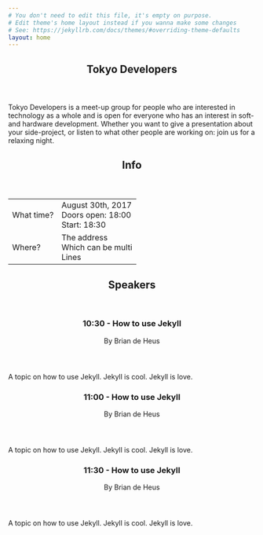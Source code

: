 ```yaml
---
# You don't need to edit this file, it's empty on purpose.
# Edit theme's home layout instead if you wanna make some changes
# See: https://jekyllrb.com/docs/themes/#overriding-theme-defaults
layout: home
---
```

<section>
    <header>
        <h1>
            Tokyo Developers
        </h1>
    </header>
    <p>
        Tokyo Developers is a meet-up group for people who are interested in technology as a whole and is
        open for everyone who has an interest in soft- and hardware development. Whether you want to give a
        presentation about your side-project, or listen to what other people are working on: join us for a relaxing
        night.
    </p>
</section>
<section>
    <header>
        <h1>Info</h1>
    </header>
    <table class="info">
        <tbody>
            <tr>
                <td>What time?</td>
                <td>
                    August 30th, 2017<br />
                    Doors open: 18:00<br />
                    Start: 18:30
                </td>
            </tr>
            <tr>
                <td>Where?</td>
                <td>
                    The address<br />
                    Which can be multi<br />
                    Lines<br />
                </td>
            </tr>
        </tbody>
    </table>
</section>

<section>
    <header>
        <h1>Speakers</h1>
    </header>
    <div class="speakers">
        <div class="speaker">
            <header>
                <h3>10:30 - How to use Jekyll</h3>
                <span>By Brian de Heus</span>
            </header>
            <p>
                A topic on how to use Jekyll. Jekyll is cool. Jekyll is love.
            </p>
        </div>
        <div class="speaker">
            <header>
                <h3>11:00 - How to use Jekyll</h3>
                <span>By Brian de Heus</span>
            </header>
            <p>
                A topic on how to use Jekyll. Jekyll is cool. Jekyll is love.
            </p>
        </div>
        <div class="speaker">
            <header>
                <h3>11:30 - How to use Jekyll</h3>
                <span>By Brian de Heus</span>
            </header>
            <p>
                A topic on how to use Jekyll. Jekyll is cool. Jekyll is love.
            </p>
        </div>
    </div>
</section>